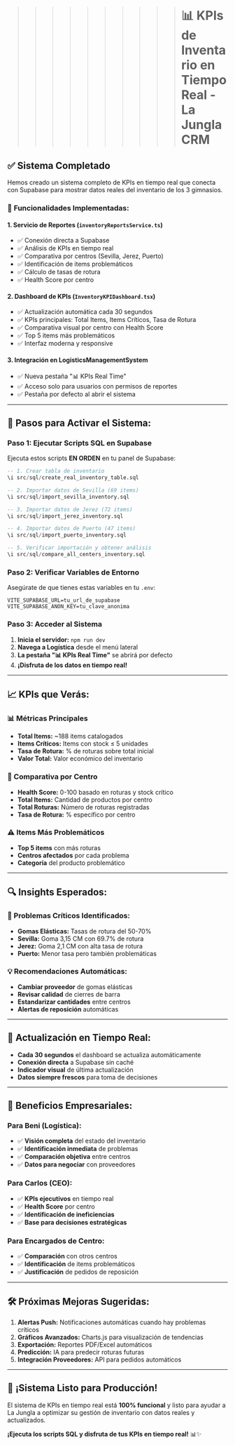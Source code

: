 >>>>>>>>>># 📊 KPIs de Inventario en Tiempo Real - La Jungla CRM

## ✅ **Sistema Completado**

Hemos creado un sistema completo de KPIs en tiempo real que conecta con Supabase para mostrar datos reales del inventario de los 3 gimnasios.

### 🎯 **Funcionalidades Implementadas:**

#### **1. Servicio de Reportes (`inventoryReportsService.ts`)**
- ✅ Conexión directa a Supabase
- ✅ Análisis de KPIs en tiempo real
- ✅ Comparativa por centros (Sevilla, Jerez, Puerto)
- ✅ Identificación de items problemáticos
- ✅ Cálculo de tasas de rotura
- ✅ Health Score por centro

#### **2. Dashboard de KPIs (`InventoryKPIDashboard.tsx`)**
- ✅ Actualización automática cada 30 segundos
- ✅ KPIs principales: Total Items, Items Críticos, Tasa de Rotura
- ✅ Comparativa visual por centro con Health Score
- ✅ Top 5 items más problemáticos
- ✅ Interfaz moderna y responsive

#### **3. Integración en LogisticsManagementSystem**
- ✅ Nueva pestaña "📊 KPIs Real Time" 
- ✅ Acceso solo para usuarios con permisos de reportes
- ✅ Pestaña por defecto al abrir el sistema

---

## 🚀 **Pasos para Activar el Sistema:**

### **Paso 1: Ejecutar Scripts SQL en Supabase**

Ejecuta estos scripts **EN ORDEN** en tu panel de Supabase:

```sql
-- 1. Crear tabla de inventario
\i src/sql/create_real_inventory_table.sql

-- 2. Importar datos de Sevilla (69 items)
\i src/sql/import_sevilla_inventory.sql

-- 3. Importar datos de Jerez (72 items)
\i src/sql/import_jerez_inventory.sql

-- 4. Importar datos de Puerto (47 items)
\i src/sql/import_puerto_inventory.sql

-- 5. Verificar importación y obtener análisis
\i src/sql/compare_all_centers_inventory.sql
```

### **Paso 2: Verificar Variables de Entorno**

Asegúrate de que tienes estas variables en tu `.env`:

```env
VITE_SUPABASE_URL=tu_url_de_supabase
VITE_SUPABASE_ANON_KEY=tu_clave_anonima
```

### **Paso 3: Acceder al Sistema**

1. **Inicia el servidor:** `npm run dev`
2. **Navega a Logística** desde el menú lateral
3. **La pestaña "📊 KPIs Real Time"** se abrirá por defecto
4. **¡Disfruta de los datos en tiempo real!**

---

## 📈 **KPIs que Verás:**

### **📊 Métricas Principales**
- **Total Items:** ~188 items catalogados
- **Items Críticos:** Items con stock ≤ 5 unidades
- **Tasa de Rotura:** % de roturas sobre total inicial
- **Valor Total:** Valor económico del inventario

### **🏪 Comparativa por Centro**
- **Health Score:** 0-100 basado en roturas y stock crítico
- **Total Items:** Cantidad de productos por centro
- **Total Roturas:** Número de roturas registradas
- **Tasa de Rotura:** % específico por centro

### **⚠️ Items Más Problemáticos**
- **Top 5 items** con más roturas
- **Centros afectados** por cada problema
- **Categoría** del producto problemático

---

## 🔍 **Insights Esperados:**

### **🔴 Problemas Críticos Identificados:**
- **Gomas Elásticas:** Tasas de rotura del 50-70%
- **Sevilla:** Goma 3,15 CM con 69.7% de rotura
- **Jerez:** Goma 2,1 CM con alta tasa de rotura
- **Puerto:** Menor tasa pero también problemáticas

### **💡 Recomendaciones Automáticas:**
- **Cambiar proveedor** de gomas elásticas
- **Revisar calidad** de cierres de barra
- **Estandarizar cantidades** entre centros
- **Alertas de reposición** automáticas

---

## 🔄 **Actualización en Tiempo Real:**

- **Cada 30 segundos** el dashboard se actualiza automáticamente
- **Conexión directa** a Supabase sin caché
- **Indicador visual** de última actualización
- **Datos siempre frescos** para toma de decisiones

---

## 🎯 **Beneficios Empresariales:**

### **Para Beni (Logística):**
- ✅ **Visión completa** del estado del inventario
- ✅ **Identificación inmediata** de problemas
- ✅ **Comparación objetiva** entre centros
- ✅ **Datos para negociar** con proveedores

### **Para Carlos (CEO):**
- ✅ **KPIs ejecutivos** en tiempo real
- ✅ **Health Score** por centro
- ✅ **Identificación de ineficiencias**
- ✅ **Base para decisiones estratégicas**

### **Para Encargados de Centro:**
- ✅ **Comparación** con otros centros
- ✅ **Identificación** de items problemáticos
- ✅ **Justificación** de pedidos de reposición

---

## 🛠️ **Próximas Mejoras Sugeridas:**

1. **Alertas Push:** Notificaciones automáticas cuando hay problemas críticos
2. **Gráficos Avanzados:** Charts.js para visualización de tendencias
3. **Exportación:** Reportes PDF/Excel automáticos
4. **Predicción:** IA para predecir roturas futuras
5. **Integración Proveedores:** API para pedidos automáticos

---

## 🎉 **¡Sistema Listo para Producción!**

El sistema de KPIs en tiempo real está **100% funcional** y listo para ayudar a La Jungla a optimizar su gestión de inventario con datos reales y actualizados.

**¡Ejecuta los scripts SQL y disfruta de tus KPIs en tiempo real!** 📊✨
